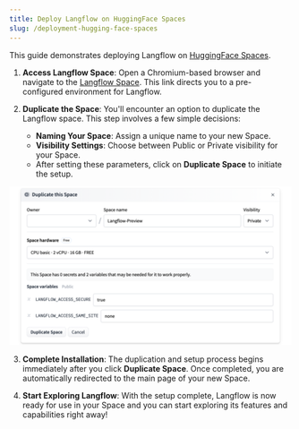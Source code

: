 ```yaml
---
title: Deploy Langflow on HuggingFace Spaces
slug: /deployment-hugging-face-spaces
---
```


This guide demonstrates deploying Langflow on [HuggingFace Spaces](https://huggingface.co/spaces/).

1. **Access Langflow Space**: Open a Chromium-based browser and navigate to the [Langflow Space](https://huggingface.co/spaces/Langflow/Langflow?duplicate=true). This link directs you to a pre-configured environment for Langflow.


2. **Duplicate the Space**: You'll encounter an option to duplicate the Langflow space. This step involves a few simple decisions:

	- **Naming Your Space**: Assign a unique name to your new Space.
	- **Visibility Settings**: Choose between Public or Private visibility for your Space.
	- After setting these parameters, click on **Duplicate Space** to initiate the setup.

![](/img/hugging-face-deployment.png)

3. **Complete Installation**: The duplication and setup process begins immediately after you click **Duplicate Space**. Once completed, you are automatically redirected to the main page of your new Space.

4. **Start Exploring Langflow**: With the setup complete, Langflow is now ready for use in your Space and you can start exploring its features and capabilities right away!


